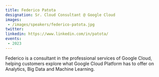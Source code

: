 ```yaml
---
title: Federico Patota
designation: Sr. Cloud Consultant @ Google Cloud
images:
 - /images/speakers/federico-patota.jpg
twitter: 
linkedin: https://www.linkedin.com/in/patota/
events:
 - 2023
---
```


Federico is a consultant in the professional services of Google Cloud, helping customers explore what Google Cloud Platform has to offer on Analytics, Big Data and Machine Learning.
